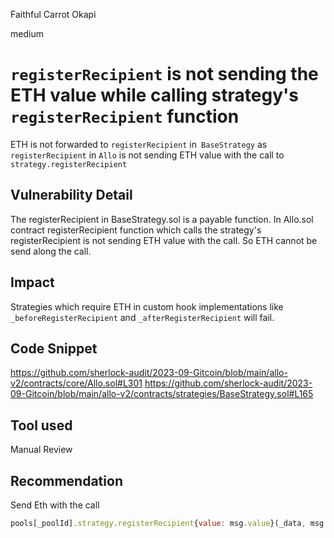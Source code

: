Faithful Carrot Okapi

medium

# `registerRecipient` is not sending the ETH value while calling strategy's `registerRecipient` function
ETH is not forwarded to `registerRecipient` in` BaseStrategy` as `registerRecipient` in `Allo` is not sending ETH value with the call to `strategy.registerRecipient`

## Vulnerability Detail
The registerRecipient in BaseStrategy.sol is a payable function. In Allo.sol contract registerRecipient function which calls the strategy's registerRecipient is not sending ETH value with the call. So ETH cannot be send along the call.

## Impact
Strategies which require ETH in custom hook implementations like `_beforeRegisterRecipient` and `_afterRegisterRecipient` will fail.

## Code Snippet
https://github.com/sherlock-audit/2023-09-Gitcoin/blob/main/allo-v2/contracts/core/Allo.sol#L301
https://github.com/sherlock-audit/2023-09-Gitcoin/blob/main/allo-v2/contracts/strategies/BaseStrategy.sol#L165

## Tool used

Manual Review

## Recommendation
Send Eth with the call
```js
pools[_poolId].strategy.registerRecipient{value: msg.value}(_data, msg.sender);
```